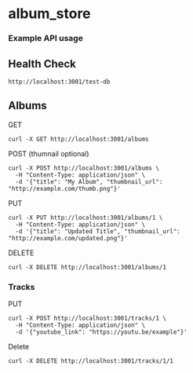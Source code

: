 # album_store


### Example API usage

## Health Check

```
http://localhost:3001/test-db
```


## Albums

GET

```
curl -X GET http://localhost:3001/albums
```

POST (thumnail optional)
```
curl -X POST http://localhost:3001/albums \
  -H "Content-Type: application/json" \
  -d '{"title": "My Album", "thumbnail_url": "http://example.com/thumb.png"}'
```

PUT
```
curl -X PUT http://localhost:3001/albums/1 \
  -H "Content-Type: application/json" \
  -d '{"title": "Updated Title", "thumbnail_url": "http://example.com/updated.png"}'
```

DELETE
```
curl -X DELETE http://localhost:3001/albums/1
```

### Tracks

PUT
```
curl -X POST http://localhost:3001/tracks/1 \
  -H "Content-Type: application/json" \
  -d '{"youtube_link": "https://youtu.be/example"}'
```

Delete
```
curl -X DELETE http://localhost:3001/tracks/1/1
```
